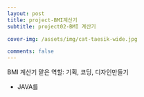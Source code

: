 ```yaml
---
layout: post
title: project-BMI계산기
subtitle: project02-BMI 계산기

cover-img: /assets/img/cat-taesik-wide.jpg

comments: false
---
```


BMI 계산기
맡은 역할: 기획, 코딩, 디자인만들기
- JAVA를 
